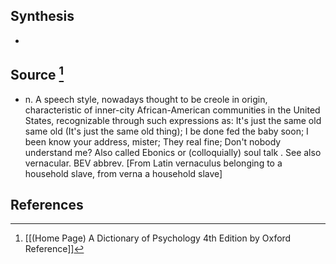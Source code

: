 ## Synthesis
- 
## Source [^1]
- n. A speech style, nowadays thought to be creole in origin, characteristic of inner-city African-American communities in the United States, recognizable through such expressions as: It's just the same old same old (It's just the same old thing); I be done fed the baby soon; I been know your address, mister; They real fine; Don't nobody understand me? Also called Ebonics or (colloquially) soul talk . See also vernacular. BEV abbrev. \[From Latin vernaculus belonging to a household slave, from verna a household slave]
## References

[^1]: [[(Home Page) A Dictionary of Psychology 4th Edition by Oxford Reference]]